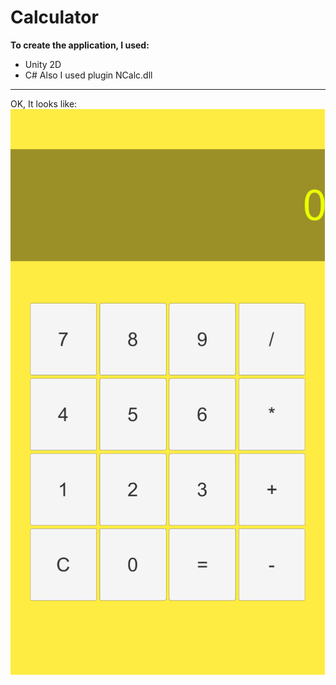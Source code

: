 # Calculator
**To create the application, I used:**
- Unity 2D
- C#
Also I used plugin NCalc.dll
---
OK, It looks like:
![Calc2d](https://github.com/namknf/calculator/raw/main/Assets/calc.png)
